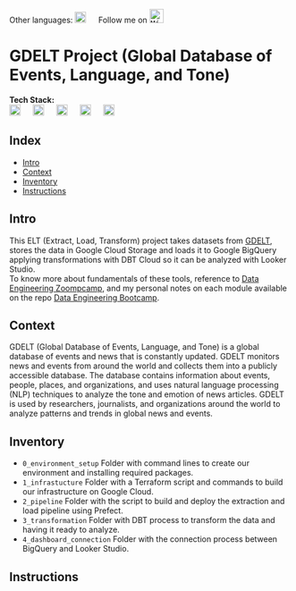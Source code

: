
Other languages: <kbd>[<img title="Read in Spanish" alt="Read in Spanish" src="https://cdn.staticaly.com/gh/hjnilsson/country-flags/master/svg/es.svg" height="20">](../README.md)</kbd>  &emsp;
Follow me on <kbd>[<img title="Mi perfil en LinkedIn" alt="Mi perfil en LinkedIn" src="https://img.shields.io/badge/LinkedIn-0077B5?style=for-the-badge&logo=linkedin&logoColor=white" height="25">](https://www.linkedin.com/in/martinezjesusfl/)</kbd>

# GDELT Project (Global Database of Events, Language, and Tone)
**Tech Stack:**  
<img title="Python" alt="Python" src="https://img.shields.io/badge/Python-FFD43B?style=for-the-badge&logo=python&logoColor=blue" height="20"> &emsp;
<img title="Terraform" alt="Terraform" src="https://img.shields.io/badge/Terraform-7B42BC?style=for-the-badge&logo=terraform&logoColor=white" height="20"> &emsp;
<img title="DBT" alt="DBT" src="https://img.shields.io/badge/dbt-FF694B?style=for-the-badge&logo=dbt&logoColor=white
" height="20"> &emsp;
<img title="Prefect" alt="Prefect" src="https://img.shields.io/badge/Prefect-5772b0?style=for-the-badge&logo=?logoColor=white" height="20"> &emsp; 
<img title="Google Cloud" alt="Google Cloud" src="https://img.shields.io/badge/Google_Cloud-4285F4?style=for-the-badge&logo=google-cloud&logoColor=white
" height="20"> &emsp;

## Index
- [Intro](#intro)
- [Context](#context)
- [Inventory](#inventory)
- [Instructions](#instructions)

## Intro
This ELT (Extract, Load, Transform) project takes datasets from [GDELT](https://www.gdeltproject.org/), stores the data in Google Cloud Storage and loads it to Google BigQuery applying transformations with DBT Cloud so it can be analyzed with Looker Studio.  
To know more about fundamentals of these tools, reference to [Data Engineering Zoompcamp](https://youtube.com/playlist?list=PL3MmuxUbc_hJed7dXYoJw8DoCuVHhGEQb), and my personal notes on each module available on the repo [Data Engineering Bootcamp](https://github.com/Jebushdd/Data-Engineering-Bootcamp).

## Context
GDELT (Global Database of Events, Language, and Tone) is a global database of events and news that is constantly updated. GDELT monitors news and events from around the world and collects them into a publicly accessible database. The database contains information about events, people, places, and organizations, and uses natural language processing (NLP) techniques to analyze the tone and emotion of news articles. GDELT is used by researchers, journalists, and organizations around the world to analyze patterns and trends in global news and events.

## Inventory
- ```0_environment_setup``` Folder with command lines to create our environment and installing required packages.
- ```1_infrastucture``` Folder with a Terraform script and commands to build our infrastructure on Google Cloud.
- ```2_pipeline``` Folder with the script to build and deploy the extraction and load pipeline using Prefect.
- ```3_transformation``` Folder with DBT process to transform the data and having it ready to analyze.
- ```4_dashboard_connection``` Folder with the connection process between BigQuery and Looker Studio.

## Instructions